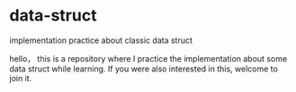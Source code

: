 # data-struct
implementation practice about classic data struct

hello，
  this is a repository where I practice the implementation about some data struct while learning. If you were also interested in this, welcome to join it.
